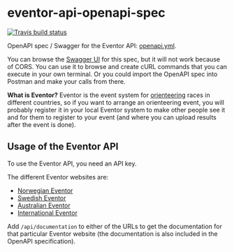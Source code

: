 # eventor-api-openapi-spec

[![Travis build status](https://travis-ci.com/mikaello/eventor-api-openapi-spec.svg?branch=main&status=passed)](https://travis-ci.com/github/mikaello/eventor-api-openapi-spec)

OpenAPI spec / Swagger for the Eventor API: [openapi.yml](./openapi.yml).

You can browse the [Swagger UI](https://mikaello.github.io/eventor-api-openapi-spec) for this spec, but it will not work because of CORS. You can use it to browse and create cURL commands that you can execute in your own terminal. Or you could import the OpenAPI spec into Postman and make your calls from there.

**What is Eventor?** Eventor is the event system for [orienteering](https://en.wikipedia.org/wiki/Orienteering) races in different countries, so if you want to arrange an orienteering event, you will probably register it in your local Eventor system to make other people see it and for them to register to your event (and where you can upload results after the event is done).

## Usage of the Eventor API

To use the Eventor API, you need an API key.

The different Eventor websites are:

- [Norwegian Eventor](https://eventor.orientering.no/)
- [Swedish Eventor](https://eventor.orientering.se/)
- [Australian Eventor](https://eventor.orienteering.asn.au/)
- [International Eventor](https://eventor.orienteering.org/)

Add `/api/documentation` to either of the URLs to get the documentation for that particular Eventor website (the documentation is also included in the OpenAPI specification).

